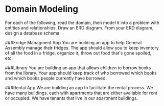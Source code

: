 # Domain Modeling

For each of the following, read the domain, then model it into a problem with entities and relationships. Draw an ERD diagram. From your ERD diagram, design a database schema.

###Fridge Managment App
You are building an app to help General Assembly manage their fridges. The app should allow you to keep inventory of all the food in a fridge, organize it, throw out food that's gone spoiled, etc.

###Library
You are building an app that allows children to borrow books from the library. Your app should keep track of who borrowed which books and which books people currently have borrowed.

###Rental App
We are building an app to facilitate the rental process. We have many buildings, each with apartments that are either available for rent or occupied. We have tenants that live in our apartment buildings.
